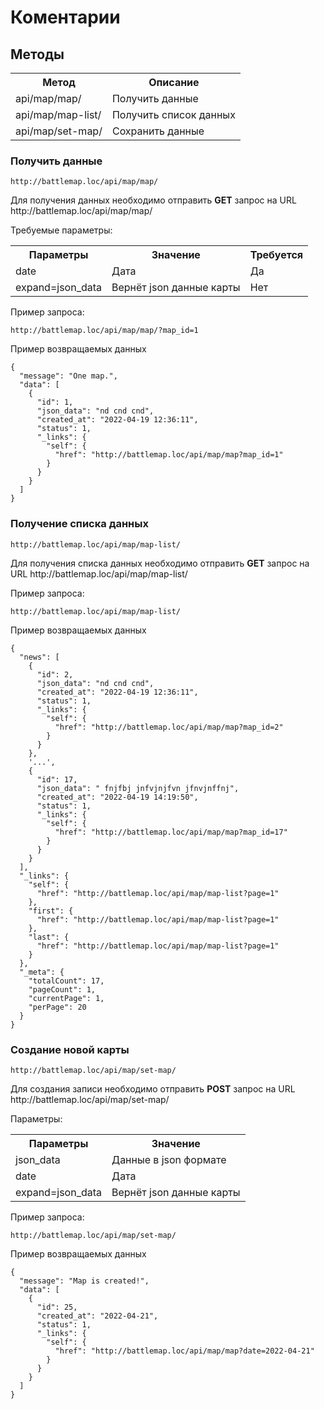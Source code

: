 # Коментарии

## Методы

<table>
    <tr>
        <th>
            Метод
        </th>
        <th>
            Описание
        </th>
    </tr>
    <tr>
        <td>
            api/map/map/
        </td>
        <td>
            Получить данные
        </td>
    </tr>
     <tr>
        <td>
            api/map/map-list/
        </td>
        <td>
            Получить список данных
        </td>
    </tr>
     <tr>
        <td>
            api/map/set-map/
        </td>
        <td>
            Сохранить данные
        </td>
    </tr>
</table>

### Получить данные

`http://battlemap.loc/api/map/map/`
<p>
    Для получения данных необходимо отправить <b>GET</b> запрос на URL http://battlemap.loc/api/map/map/
</p>
<p>
    Требуемые параметры:
</p>
<table>
    <tr>
        <th>
            Параметры
        </th>
        <th>
            Значение
        </th>
        <th>
            Требуется
        </th>
    </tr>
    <tr>
        <td>
            date
        </td>
        <td>
            Дата
        </td>
        <td>
            Да
        </td>
    </tr>
    <tr>
        <td>
            expand=json_data
        </td>
        <td>
            Вернёт json данные карты
        </td>
        <td>
            Нет
        </td>
    </tr>
</table>
<p>
    Пример запроса:
</p>

`http://battlemap.loc/api/map/map/?map_id=1`

<p>
    Пример возвращаемых данных
</p>

```json5
{
  "message": "One map.",
  "data": [
    {
      "id": 1,
      "json_data": "nd cnd cnd",
      "created_at": "2022-04-19 12:36:11",
      "status": 1,
      "_links": {
        "self": {
          "href": "http://battlemap.loc/api/map/map?map_id=1"
        }
      }
    }
  ]
}
```

### Получение списка данных

`http://battlemap.loc/api/map/map-list/`
<p>
    Для получения списка данных необходимо отправить <b>GET</b> запрос на URL http://battlemap.loc/api/map/map-list/
</p>

<p>
    Пример запроса:
</p>

`http://battlemap.loc/api/map/map-list/`

<p>
    Пример возвращаемых данных
</p>

```json5
{
  "news": [
    {
      "id": 2,
      "json_data": "nd cnd cnd",
      "created_at": "2022-04-19 12:36:11",
      "status": 1,
      "_links": {
        "self": {
          "href": "http://battlemap.loc/api/map/map?map_id=2"
        }
      }
    },
    '...',
    {
      "id": 17,
      "json_data": " fnjfbj jnfvjnjfvn jfnvjnffnj",
      "created_at": "2022-04-19 14:19:50",
      "status": 1,
      "_links": {
        "self": {
          "href": "http://battlemap.loc/api/map/map?map_id=17"
        }
      }
    }
  ],
  "_links": {
    "self": {
      "href": "http://battlemap.loc/api/map/map-list?page=1"
    },
    "first": {
      "href": "http://battlemap.loc/api/map/map-list?page=1"
    },
    "last": {
      "href": "http://battlemap.loc/api/map/map-list?page=1"
    }
  },
  "_meta": {
    "totalCount": 17,
    "pageCount": 1,
    "currentPage": 1,
    "perPage": 20
  }
}
```

### Создание новой карты

`http://battlemap.loc/api/map/set-map/`
<p>
    Для создания записи необходимо отправить <b>POST</b> запрос на URL http://battlemap.loc/api/map/set-map/
</p>
<p>
    Параметры:
</p>
<table>
    <tr>
        <th>
            Параметры
        </th>
        <th>
            Значение
        </th>
    </tr>
    <tr>
        <td>
            json_data
        </td>
        <td>
            Данные в json формате
        </td>
    </tr>
    <tr>
        <td>
            date
        </td>
        <td>
            Дата
        </td>
    </tr>
    <tr>
        <td>
            expand=json_data
        </td>
        <td>
            Вернёт json данные карты
        </td>
    </tr>
</table>
<p>
    Пример запроса:
</p>

`http://battlemap.loc/api/map/set-map/`

<p>
    Пример возвращаемых данных
</p>

```json5
{
  "message": "Map is created!",
  "data": [
    {
      "id": 25,
      "created_at": "2022-04-21",
      "status": 1,
      "_links": {
        "self": {
          "href": "http://battlemap.loc/api/map/map?date=2022-04-21"
        }
      }
    }
  ]
}
```
